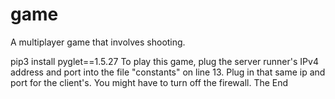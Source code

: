 # game
A multiplayer game that involves shooting.

pip3 install pyglet==1.5.27
To play this game, plug the server runner's IPv4 address and port into the file "constants" on line 13.
Plug in that same ip and port for the client's.
You might have to turn off the firewall.
The End
